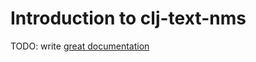 # Introduction to clj-text-nms

TODO: write [great documentation](http://jacobian.org/writing/what-to-write/)
